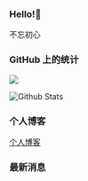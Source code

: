 ### Hello!🤗

不忘初心

### GitHub 上的统计

<a title="Hits" target="_blank" href="https://github.com/Nageren/hits"><img src="https://hits.b3log.org/adlered/hits.svg"></a>

![Github Stats](https://github-readme-stats.vercel.app/api?username=Nageren&show_icons=true&theme=dark)

### 个人博客 

[个人博客](https://www.xiaolinlin.cn)

### 最新消息



